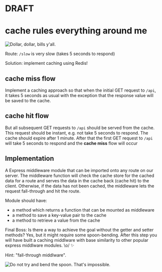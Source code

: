 
# DRAFT

# cache rules everything around me

![Dollar, dollar, bills y'all.](http://www.themarq.ca/blog/wp-content/uploads/2016/03/tumblr_n3ybc8N8mN1qm3k5io1_500.gif)

Route: `/slow` is very slow (takes 5 seconds to respond)

Solution: implement caching using Redis!

## cache miss flow
Implement a caching approach so that when the initial GET request to `/api`, it takes 5 seconds as usual with the
exception that the response value will be saved to the cache.

## cache hit flow
But all subsequent GET requests to `/api` should be served from the cache. This request should be instant, e.g. not take 5 seconds to respond. The cache should expire after 1 minute. After that the first GET request to `/api` will take 5 seconds to respond and the **cache miss** flow will occur

## Implementation

A Express middleware module that can be imported onto any route on our server. The middleware function will check the
cache store for the cached data for a route and serves the data in the cache back (cache hit) to the client. Otherwise, if the data has not been cached, the middleware lets the request fall-through and hit the route.

Module should have:
- a method which returns a function that can be mounted as middleware
- a method to save a key-value pair to the cache
- a method to retrieve a value from the cache

Final Boss:
Is there a way to achieve the goal without the getter and setter methods? Yes, but it might require some spoon-bending. After this step you will have built a caching middlware with base similarity to other popular express middlware modules. \o/ :sparkles:

Hint: "fall-through middlware".

![Do not try and bend the spoon. That's impossible.](http://i.imgur.com/rGG2wIf.gif)
